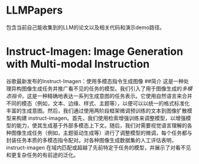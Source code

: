 # LLMPapers
包含当前自己能收集到的LLM的论文以及相关代码和演示demo路径。
# Instruct-Imagen: Image Generation with Multi-modal Instruction
谷歌最新发布的Instruct-Imagen：使用多模态指令生成图像
##简介
这是一种处理异构图像生成任务并推广看不见的任务的模型。我们引入了用于图像生成的*多模态指令*，这是一种精确地表达一系列生成意图的任务表示。它使用自然语言来合并不同的模态（例如，文本、边缘、样式、主题等），以便可以以统一的格式标准化丰富的生成意图。然后，我们通过使用两阶段框架微调预训练的文本到图像扩散模型来构建 instruct-imagen。首先，我们使用检索增强训练来调整模型，以增强模型的能力，使其生成基于外部多模态上下文。随后，我们对需要视觉语言理解的各种图像生成任务（例如，主题驱动生成等）进行了调整模型的微调，每个任务都与封装任务本质的多模态指令配对。对各种图像生成数据集的人工评估表明，instruct-imagen 在域内匹配或超越了先前特定于任务的模型，并展示了对看不见和更复杂任务的有前途的泛化。
